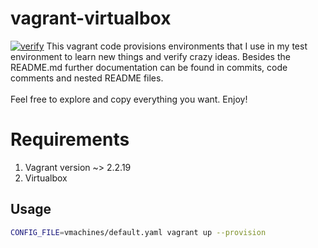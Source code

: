 # vagrant-virtualbox

[![verify](https://github.com/mateusz-uminski/vagrant-virtualbox/actions/workflows/verify.yaml/badge.svg?branch=main)](https://github.com/mateusz-uminski/vagrant-virtualbox/actions/workflows/verify.yaml)
This vagrant code provisions environments that I use in my test environment to learn new things and verify crazy ideas. Besides the README.md further documentation can be found in commits, code comments and nested README files.
<br><br>
Feel free to explore and copy everything you want.
Enjoy!

# Requirements
1. Vagrant version ~> 2.2.19
2. Virtualbox

## Usage

```sh
CONFIG_FILE=vmachines/default.yaml vagrant up --provision
```

